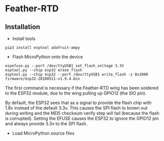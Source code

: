 # Feather-RTD

## Installation

* Install tools

```
pip3 install esptool adafruit-ampy
```

* Flash MicroPython onto the device

```
espefuse.py --port /dev/ttyUSB1 set_flash_voltage 3.3V
esptool.py --chip esp32 erase_flash
esptool.py --chip esp32 --port /dev/ttyUSB1 write_flash -z 0x1000 firmware/esp32-20180511-v1.9.4.bin
```

The first command is necessary if the Feather-RTD wing has been soldered to the ESP32 module, due to the wing pulling up GPIO12 (the SIO pin).  

By default, the ESP32 sees that as a signal to provide the flash chip with 1.8v instead of the default 3.3v.  This causes the SPI flash to brown out during writing and the MD5 checksum verify step will fail (because the flash is corrupted).  Setting the EFUSE causes the ESP32 to ignore the GPIO12 pin and always provide 3.3v to the SPI flash.  

* Load MicroPython source files